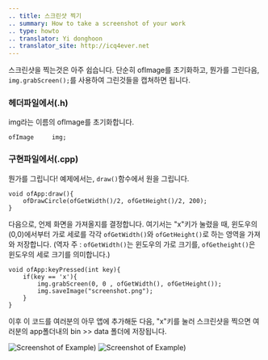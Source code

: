 ```yaml
---
.. title: 스크린샷 찍기
.. summary: How to take a screenshot of your work
.. type: howto
.. translator: Yi donghoon
.. translator_site: http://icq4ever.net
---
```


스크린샷을 찍는것은 아주 쉽습니다. 단순히 ofImage를 초기화하고, 뭔가를 그린다음, ```img.grabScreen();```를 사용하여 그린것들을 캡쳐하면 됩니다.

### 헤더파일에서(.h)

img라는 이름의 ofImage를 초기화합니다.

	ofImage 	img;


### 구현파일에서(.cpp)

뭔가를 그립니다! 예제에서는, ```draw()```함수에서 원을 그립니다.

	void ofApp:draw(){
		ofDrawCircle(ofGetWidth()/2, ofGetHeight()/2, 200);
	}

다음으로, 언제 화면을 가져올지를 결정합니다. 여기서는 "x"키가 눌렸을 때, 윈도우의 (0,0)에서부터 가로 세로를 각각 ```ofGetWidth()```와 ```ofGetHeight()```로 하는 영역을 가져와 저장합니다. (역자 주 : ```ofGetWidth()```는 윈도우의 가로 크기를, ```ofGetheight()```은 윈도우의 세로 크기를 의미합니다.)

	void ofApp:keyPressed(int key){
		if(key == 'x'){
			img.grabScreen(0, 0 , ofGetWidth(), ofGetHeight());
			img.saveImage("screenshot.png");
		}
	}

이후 이 코드를 여러분의 아무 앱에 추가해둔 다음, "x"키를 눌러 스크린샷을 찍으면 여러분의 app폴더내의 bin >> data 폴더에 저장됩니다.

![Screenshot of Example)](useCodeToScreenshot.png)
![Screenshot of Example)](screenShot.png)
